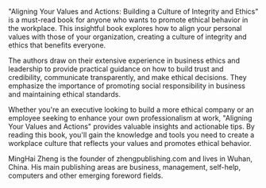 
"Aligning Your Values and Actions: Building a Culture of Integrity and Ethics" is a must-read book for anyone who wants to promote ethical behavior in the workplace. This insightful book explores how to align your personal values with those of your organization, creating a culture of integrity and ethics that benefits everyone.

The authors draw on their extensive experience in business ethics and leadership to provide practical guidance on how to build trust and credibility, communicate transparently, and make ethical decisions. They emphasize the importance of promoting social responsibility in business and maintaining ethical standards.

Whether you're an executive looking to build a more ethical company or an employee seeking to enhance your own professionalism at work, "Aligning Your Values and Actions" provides valuable insights and actionable tips. By reading this book, you'll gain the knowledge and tools you need to create a workplace culture that reflects your values and promotes ethical behavior.

MingHai Zheng is the founder of zhengpublishing.com and lives in Wuhan, China. His main publishing areas are business, management, self-help, computers and other emerging foreword fields.
